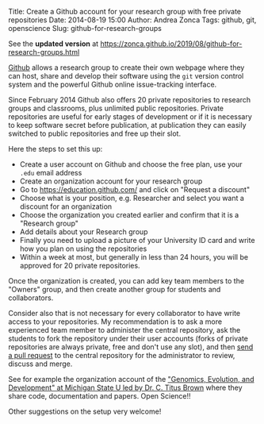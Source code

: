 Title: Create a Github account for your research group with free private repositories
Date: 2014-08-19 15:00
Author: Andrea Zonca
Tags: github, git, openscience
Slug: github-for-research-groups

See the **updated version** at <https://zonca.github.io/2019/08/github-for-research-groups.html>

[Github](https://github.com/) allows a research group to create their own webpage where they can host, share and develop their software using the `git` version control system and the powerful Github online issue-tracking interface.

Since February 2014 Github also offers 20 private repositories to research groups and classrooms, plus unlimited public repositories.
Private repositories are useful for early stages of development or if it is necessary to keep software secret before publication, at publication they can easily switched to public repositories and free up their slot.

Here the steps to set this up:

* Create a user account on Github and choose the free plan, use your `.edu` email address
* Create an organization account for your research group
* Go to https://education.github.com/ and click on "Request a discount"
* Choose what is your position, e.g. Researcher and select you want a discount for an organization
* Choose the organization you created earlier and confirm that it is a "Research group"
* Add details about your Research group
* Finally you need to upload a picture of your University ID card and write how you plan on using the repositories
* Within a week at most, but generally in less than 24 hours, you will be approved for 20 private repositories.

Once the organization is created, you can add key team members to the "Owners" group, and then create another group for students and collaborators.

Consider also that is not necessary for every collaborator to have write access to your repositories. My recommendation is to ask a more experienced team member to administer the central repository, ask the students to fork the repository under their user accounts (forks of private repositories are always private, free and don't use any slot), and then [send a pull request](https://help.github.com/articles/using-pull-requests) to the central repository for the administrator to review, discuss and merge.

See for example the organization account of the ["Genomics, Evolution, and Development" at Michigan State U led by Dr. C. Titus Brown](https://github.com/ged-lab) where they share code, documentation and papers. Open Science!!

Other suggestions on the setup very welcome!
